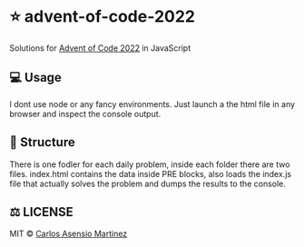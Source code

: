 # ⭐ advent-of-code-2022
Solutions for [Advent of Code 2022](https://adventofcode.com/) in JavaScript

## 💻 Usage

I dont use node or any fancy environments. Just launch a the html file in any browser and inspect the console output.

## 👷 Structure

There is one fodler for each daily problem, inside each folder there are two files. 
index.html contains the data inside PRE blocks, also loads the index.js file that actually solves the problem and dumps the results to the console.

## ⚖️ LICENSE

MIT © [Carlos Asensio Martinez](https://github.com/casensiom)
